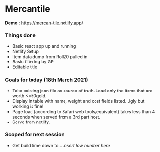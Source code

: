 # Mercantile

**Demo** : https://mercan-tile.netlify.app/

### Things done
- Basic react app up and running
- Netlify Setup
- Item data dump from Roll20 pulled in
- Basic filtering by GP
- Editable title


### Goals for today (18th March 2021)

- Take existing json file as source of truth. Load only the items that are worth <=50gold.
- Display in table with name, weight and cost fields listed. Ugly but working is fine!
- Page load (according to Safari web tools/equivalent) takes less than 4 seconds when served from a 3rd part host.
- Serve from netlify.

### Scoped for next session

- Get build time down to... _insert low number here_
